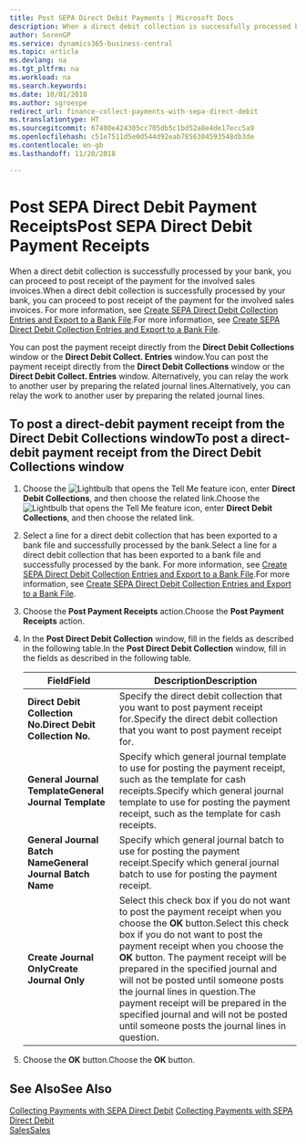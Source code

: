 ```yaml
---
title: Post SEPA Direct Debit Payments | Microsoft Docs
description: When a direct debit collection is successfully processed by your bank, you can proceed to post receipt of the payment for the involved sales invoices.
author: SorenGP
ms.service: dynamics365-business-central
ms.topic: article
ms.devlang: na
ms.tgt_pltfrm: na
ms.workload: na
ms.search.keywords: 
ms.date: 10/01/2018
ms.author: sgroespe
redirect_url: finance-collect-payments-with-sepa-direct-debit
ms.translationtype: HT
ms.sourcegitcommit: 67400e424305cc705db5c1bd52a8e4de17ecc5a9
ms.openlocfilehash: c51e7511d5e0d544d92eab7856304593548db3de
ms.contentlocale: en-gb
ms.lasthandoff: 11/20/2018

---
```

# <a name="post-sepa-direct-debit-payment-receipts"></a><span data-ttu-id="4d0a8-103">Post SEPA Direct Debit Payment Receipts</span><span class="sxs-lookup"><span data-stu-id="4d0a8-103">Post SEPA Direct Debit Payment Receipts</span></span>
<span data-ttu-id="4d0a8-104">When a direct debit collection is successfully processed by your bank, you can proceed to post receipt of the payment for the involved sales invoices.</span><span class="sxs-lookup"><span data-stu-id="4d0a8-104">When a direct debit collection is successfully processed by your bank, you can proceed to post receipt of the payment for the involved sales invoices.</span></span> <span data-ttu-id="4d0a8-105">For more information, see [Create SEPA Direct Debit Collection Entries and Export to a Bank File](finance-how-create-sepa-direct-debit-collection-entries-export-bank-file.md).</span><span class="sxs-lookup"><span data-stu-id="4d0a8-105">For more information, see [Create SEPA Direct Debit Collection Entries and Export to a Bank File](finance-how-create-sepa-direct-debit-collection-entries-export-bank-file.md).</span></span>  

<span data-ttu-id="4d0a8-106">You can post the payment receipt directly from the **Direct Debit Collections** window or the **Direct Debit Collect. Entries** window.</span><span class="sxs-lookup"><span data-stu-id="4d0a8-106">You can post the payment receipt directly from the **Direct Debit Collections** window or the **Direct Debit Collect. Entries** window.</span></span> <span data-ttu-id="4d0a8-107">Alternatively, you can relay the work to another user by preparing the related journal lines.</span><span class="sxs-lookup"><span data-stu-id="4d0a8-107">Alternatively, you can relay the work to another user by preparing the related journal lines.</span></span>  

## <a name="to-post-a-direct-debit-payment-receipt-from-the-direct-debit-collections-window"></a><span data-ttu-id="4d0a8-108">To post a direct-debit payment receipt from the Direct Debit Collections window</span><span class="sxs-lookup"><span data-stu-id="4d0a8-108">To post a direct-debit payment receipt from the Direct Debit Collections window</span></span>  
1. <span data-ttu-id="4d0a8-109">Choose the ![Lightbulb that opens the Tell Me feature](media/ui-search/search_small.png "Tell me what you want to do") icon, enter **Direct Debit Collections**, and then choose the related link.</span><span class="sxs-lookup"><span data-stu-id="4d0a8-109">Choose the ![Lightbulb that opens the Tell Me feature](media/ui-search/search_small.png "Tell me what you want to do") icon, enter **Direct Debit Collections**, and then choose the related link.</span></span>  
2. <span data-ttu-id="4d0a8-110">Select a line for a direct debit collection that has been exported to a bank file and successfully processed by the bank.</span><span class="sxs-lookup"><span data-stu-id="4d0a8-110">Select a line for a direct debit collection that has been exported to a bank file and successfully processed by the bank.</span></span> <span data-ttu-id="4d0a8-111">For more information, see [Create SEPA Direct Debit Collection Entries and Export to a Bank File](finance-how-create-sepa-direct-debit-collection-entries-export-bank-file.md).</span><span class="sxs-lookup"><span data-stu-id="4d0a8-111">For more information, see [Create SEPA Direct Debit Collection Entries and Export to a Bank File](finance-how-create-sepa-direct-debit-collection-entries-export-bank-file.md).</span></span>  
3. <span data-ttu-id="4d0a8-112">Choose the **Post Payment Receipts** action.</span><span class="sxs-lookup"><span data-stu-id="4d0a8-112">Choose the **Post Payment Receipts** action.</span></span>  
4. <span data-ttu-id="4d0a8-113">In the **Post Direct Debit Collection** window, fill in the fields as described in the following table.</span><span class="sxs-lookup"><span data-stu-id="4d0a8-113">In the **Post Direct Debit Collection** window, fill in the fields as described in the following table.</span></span>  

    |<span data-ttu-id="4d0a8-114">Field</span><span class="sxs-lookup"><span data-stu-id="4d0a8-114">Field</span></span>|<span data-ttu-id="4d0a8-115">Description</span><span class="sxs-lookup"><span data-stu-id="4d0a8-115">Description</span></span>|  
    |---------------------------------|---------------------------------------|  
    |<span data-ttu-id="4d0a8-116">**Direct Debit Collection No.**</span><span class="sxs-lookup"><span data-stu-id="4d0a8-116">**Direct Debit Collection No.**</span></span>|<span data-ttu-id="4d0a8-117">Specify the direct debit collection that you want to post payment receipt for.</span><span class="sxs-lookup"><span data-stu-id="4d0a8-117">Specify the direct debit collection that you want to post payment receipt for.</span></span>|  
    |<span data-ttu-id="4d0a8-118">**General Journal Template**</span><span class="sxs-lookup"><span data-stu-id="4d0a8-118">**General Journal Template**</span></span>|<span data-ttu-id="4d0a8-119">Specify which general journal template to use for posting the payment receipt, such as the template for cash receipts.</span><span class="sxs-lookup"><span data-stu-id="4d0a8-119">Specify which general journal template to use for posting the payment receipt, such as the template for cash receipts.</span></span>|  
    |<span data-ttu-id="4d0a8-120">**General Journal Batch Name**</span><span class="sxs-lookup"><span data-stu-id="4d0a8-120">**General Journal Batch Name**</span></span>|<span data-ttu-id="4d0a8-121">Specify which general journal batch to use for posting the payment receipt.</span><span class="sxs-lookup"><span data-stu-id="4d0a8-121">Specify which general journal batch to use for posting the payment receipt.</span></span>|  
    |<span data-ttu-id="4d0a8-122">**Create Journal Only**</span><span class="sxs-lookup"><span data-stu-id="4d0a8-122">**Create Journal Only**</span></span>|<span data-ttu-id="4d0a8-123">Select this check box if you do not want to post the payment receipt when you choose the **OK** button.</span><span class="sxs-lookup"><span data-stu-id="4d0a8-123">Select this check box if you do not want to post the payment receipt when you choose the **OK** button.</span></span> <span data-ttu-id="4d0a8-124">The payment receipt will be prepared in the specified journal and will not be posted until someone posts the journal lines in question.</span><span class="sxs-lookup"><span data-stu-id="4d0a8-124">The payment receipt will be prepared in the specified journal and will not be posted until someone posts the journal lines in question.</span></span>|  

5. <span data-ttu-id="4d0a8-125">Choose the **OK** button.</span><span class="sxs-lookup"><span data-stu-id="4d0a8-125">Choose the **OK** button.</span></span>  

## <a name="see-also"></a><span data-ttu-id="4d0a8-126">See Also</span><span class="sxs-lookup"><span data-stu-id="4d0a8-126">See Also</span></span>  
 <span data-ttu-id="4d0a8-127">[Collecting Payments with SEPA Direct Debit](finance-collect-payments-with-sepa-direct-debit.md) </span><span class="sxs-lookup"><span data-stu-id="4d0a8-127">[Collecting Payments with SEPA Direct Debit](finance-collect-payments-with-sepa-direct-debit.md) </span></span>  
 [<span data-ttu-id="4d0a8-128">Sales</span><span class="sxs-lookup"><span data-stu-id="4d0a8-128">Sales</span></span>](sales-manage-sales.md)

